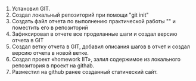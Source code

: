 1. Установил GIT.
2. Создал локальный репозиторий при помощи "git init"
3. Создать файл отчета по выполнению практической работы "" и поместить его в репозиторий
4. Зафиксировал в отчете все проделанные шаги и создал версию отчета в GIT
5. Создал ветку отчета в GIT, добавил описания шагов в отчет и создал версию отчета в новой ветке.
6. Cоздал проект «homework IIT», залил содержимое из локального репозитория в проект на githab.
7. Разместил на github ранее созданный статический сайт.

